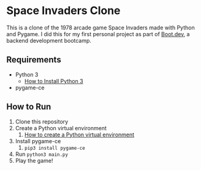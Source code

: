# Space Invaders Clone

This is a clone of the 1978 arcade game Space Invaders made with Python and Pygame. I did this for my first personal project as part of [Boot.dev](https://www.boot.dev/dashboard), a backend development bootcamp.

## Requirements

- Python 3
  - [How to Install Python 3](https://realpython.com/installing-python/)
- pygame-ce

## How to Run

1. Clone this repository
2. Create a Python virtual environment
   1. [How to create a Python virtual environment](https://packaging.python.org/en/latest/guides/installing-using-pip-and-virtual-environments/)
3. Install pygame-ce
   1. `pip3 install pygame-ce`
4. Run `python3 main.py`
5. Play the game!
